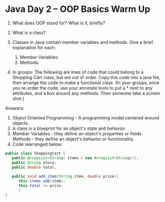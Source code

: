 # Java Day 2 – OOP Basics Warm Up

1. What does OOP stand for? What is it, briefly? 
2. What is a class?
3. Classes in Java contain member variables and methods. Give a brief explanation for each:
   1. Member Variables:
   2. Methods:

4. In groups: The following are lines of code that could belong to a Shopping Cart class, but are out of order. Copy this code into a java file, then arrange the code to make a functional class. (In your groups, once you re-order the code, use your annotate tools to put a * next to any attributes, and a box around any methods. Then someone take a screen shot.)

Answers:
1. Object Oriented Programming - A programming model centered around objects.
2. A class is a blueprint for an object's state and behavior.
3. Member Variables - they define an object's properties or fields. Methods - they define an object's behavior or functionality.
4. Code rearranged below:

```java
public class ShoppingCart {
   public ArrayList<String> items = new ArrayList<String>();
   public String store;
   public double total;
   
   public void add_item(String item, double price){
      this.items.add(item);
      this.total += price;
      }
}
```